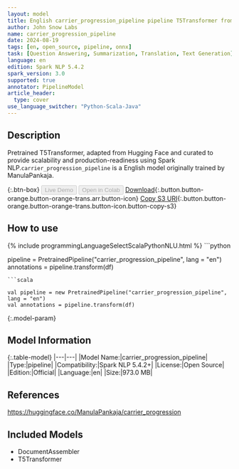 ```yaml
---
layout: model
title: English carrier_progression_pipeline pipeline T5Transformer from ManulaPankaja
author: John Snow Labs
name: carrier_progression_pipeline
date: 2024-08-19
tags: [en, open_source, pipeline, onnx]
task: [Question Answering, Summarization, Translation, Text Generation]
language: en
edition: Spark NLP 5.4.2
spark_version: 3.0
supported: true
annotator: PipelineModel
article_header:
  type: cover
use_language_switcher: "Python-Scala-Java"
---
```


## Description

Pretrained T5Transformer, adapted from Hugging Face and curated to provide scalability and production-readiness using Spark NLP.`carrier_progression_pipeline` is a English model originally trained by ManulaPankaja.

{:.btn-box}
<button class="button button-orange" disabled>Live Demo</button>
<button class="button button-orange" disabled>Open in Colab</button>
[Download](https://s3.amazonaws.com/auxdata.johnsnowlabs.com/public/models/carrier_progression_pipeline_en_5.4.2_3.0_1724096123749.zip){:.button.button-orange.button-orange-trans.arr.button-icon}
[Copy S3 URI](s3://auxdata.johnsnowlabs.com/public/models/carrier_progression_pipeline_en_5.4.2_3.0_1724096123749.zip){:.button.button-orange.button-orange-trans.button-icon.button-copy-s3}

## How to use



<div class="tabs-box" markdown="1">
{% include programmingLanguageSelectScalaPythonNLU.html %}
```python

pipeline = PretrainedPipeline("carrier_progression_pipeline", lang = "en")
annotations =  pipeline.transform(df)   

```
```scala

val pipeline = new PretrainedPipeline("carrier_progression_pipeline", lang = "en")
val annotations = pipeline.transform(df)

```
</div>

{:.model-param}
## Model Information

{:.table-model}
|---|---|
|Model Name:|carrier_progression_pipeline|
|Type:|pipeline|
|Compatibility:|Spark NLP 5.4.2+|
|License:|Open Source|
|Edition:|Official|
|Language:|en|
|Size:|973.0 MB|

## References

https://huggingface.co/ManulaPankaja/carrier_progression

## Included Models

- DocumentAssembler
- T5Transformer